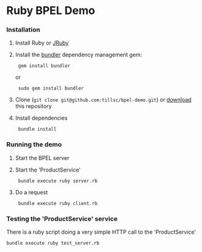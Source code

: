 # Ruby BPEL Demo

### Installation
1. Install Ruby or [JRuby](http://jruby.org/)
2. Install the [bundler](http://gembundler.com/) dependency management gem:

        gem install bundler

    or

        sudo gem install bundler
2. Clone (`git clone git@github.com:tillsc/bpel-demo.git`) or [download](https://github.com/tillsc/bpel-demo/zipball/master) this repository
3. Install dependencies

        bundle install
 
### Running the demo
1. Start the BPEL server
2. Start the 'ProductService'

        bundle execute ruby server.rb

3. Do a request

        bundle execute ruby client.rb

### Testing the 'ProductService' service
There is a ruby script doing a very simple HTTP call to the 'ProductService'

    bundle execute ruby test_server.rb